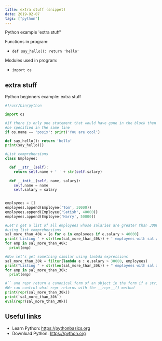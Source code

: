 ```yaml
---
title: extra stuff (snippet)
date: 2019-02-07
tags: ["python"]
---
```

Python example 'extra stuff'

Functions in program: 
* `def say_hello(): return 'hello'`

Modules used in program: 
* `import os`

## extra stuff

Python beginners example: extra stuff

```python
#!/usr/bin/python

import os

#If there is only one statement that would have gone in the block then it can
#be specified in the same line
if os.name == 'posix': print('You are cool')

def say_hello(): return 'hello'
print(say_hello())

#List comprehensions
class Employee:

  def __str__(self):
    return self.name + ' ' + str(self.salary)
  
  def __init__(self, name, salary):
    self.name = name
    self.salary = salary
  

employees = []
employees.append(Employee('Tom', 30000))
employees.append(Employee('Satish', 40000))
employees.append(Employee('Harry', 50000))

#Let's get a list of all employees whose salaries are greater than 30000
#using list comprehensions
sal_more_than_40k = [e for e in employees if e.salary > 40000] 
print('Listing ' + str(len(sal_more_than_40k)) + ' employees with sal > 40k')
for emp in sal_more_than_40k: 
  print(emp)

#Now let's get something similar using lambda expressions
sal_more_than_30k = filter(lambda e : e.salary > 30000, employees)
print("Listing " + str(len(sal_more_than_30k)) + " employees with sal > 30k")
for emp in sal_more_than_30k:
  print(emp)

#`` and repr return a canonical form of an object in the form if a string
#We can control what repr returns with the __repr__() method
print(repr(sal_more_than_30k))
print(`sal_more_than_30k`)
eval(repr(sal_more_than_30k))


```

## Useful links

- Learn Python: https://pythonbasics.org
- Download Python: https://python.org
